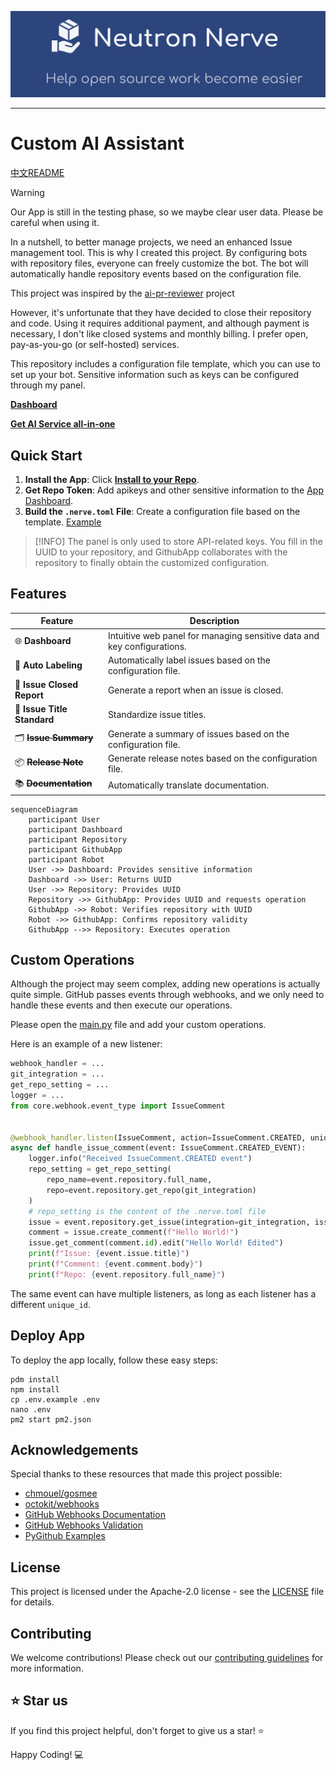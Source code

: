 ![Contributor](.github/contributor_banner.png)

-----------------

# Custom AI Assistant

[中文README](README_CN.md)

> [!WARNING]
> Our App is still in the testing phase, so we maybe clear user data. Please be careful when using it.

In a nutshell, to better manage projects, we need an enhanced Issue management tool. This is why I created this project.
By configuring bots with repository files, everyone can freely customize the bot. The bot will automatically handle
repository events based on the configuration file.

This project was inspired by
the [ai-pr-reviewer](https://github.com/coderabbitai/ai-pr-reviewer/) project

However, it's unfortunate that they have decided to close their repository and code. Using it requires additional
payment, and
although payment is necessary, I don't like closed systems and monthly billing. I prefer open, pay-as-you-go (or
self-hosted) services.

This repository includes a configuration file template, which you can use to set up your bot. Sensitive information
such as keys can be configured through my panel.

[**Dashboard**](https://contributor.dianas.cyou)

[**Get AI Service all-in-one**](https://www.ohmygpt.com/)

## Quick Start

1. **Install the App**: Click [**Install to your Repo**](https://github.com/apps/neutron-nerve).
2. **Get Repo Token**: Add apikeys and other sensitive information to
   the [App Dashboard](https://contributor.dianas.cyou).
3. **Build the `.nerve.toml` File**: Create a configuration file based on the template. [Example](.nerve.toml)

> [!INFO]
> The panel is only used to store API-related keys. You fill in the UUID to your repository, and GithubApp
> collaborates with the repository to finally obtain the customized configuration.

## Features

| Feature                     | Description                                                             |
|-----------------------------|-------------------------------------------------------------------------|
| 🌐 **Dashboard**            | Intuitive web panel for managing sensitive data and key configurations. |
| 📂 **Auto Labeling**        | Automatically label issues based on the configuration file.             |
| 📝 **Issue Closed Report**  | Generate a report when an issue is closed.                              |
| 📌 **Issue Title Standard** | Standardize issue titles.                                               |
| 🗂 ~~**Issue Summary**~~    | Generate a summary of issues based on the configuration file.           |
| 📦 ~~**Release Note**~~     | Generate release notes based on the configuration file.                 |
| 📚 ~~**Documentation**~~    | Automatically translate documentation.                                  |

```mermaid
sequenceDiagram
    participant User
    participant Dashboard
    participant Repository
    participant GithubApp
    participant Robot
    User ->> Dashboard: Provides sensitive information
    Dashboard ->> User: Returns UUID
    User ->> Repository: Provides UUID
    Repository ->> GithubApp: Provides UUID and requests operation
    GithubApp ->> Robot: Verifies repository with UUID
    Robot ->> GithubApp: Confirms repository validity
    GithubApp -->> Repository: Executes operation
```

## Custom Operations

Although the project may seem complex, adding new operations is actually quite simple. GitHub passes events through
webhooks, and we only need to handle these events and then execute our operations.

Please open the [main.py](main.py) file and add your custom operations.

Here is an example of a new listener:

```python
webhook_handler = ...
git_integration = ...
get_repo_setting = ...
logger = ...
from core.webhook.event_type import IssueComment


@webhook_handler.listen(IssueComment, action=IssueComment.CREATED, unique_id="uuid")
async def handle_issue_comment(event: IssueComment.CREATED_EVENT):
    logger.info("Received IssueComment.CREATED event")
    repo_setting = get_repo_setting(
        repo_name=event.repository.full_name,
        repo=event.repository.get_repo(git_integration)
    )
    # repo_setting is the content of the .nerve.toml file
    issue = event.repository.get_issue(integration=git_integration, issue_number=event.issue.number)
    comment = issue.create_comment(f"Hello World!")
    issue.get_comment(comment.id).edit("Hello World! Edited")
    print(f"Issue: {event.issue.title}")
    print(f"Comment: {event.comment.body}")
    print(f"Repo: {event.repository.full_name}")
```

The same event can have multiple listeners, as long as each listener has a different `unique_id`.

## Deploy App

To deploy the app locally, follow these easy steps:

````shell
pdm install
npm install
cp .env.example .env
nano .env
pm2 start pm2.json
````

## Acknowledgements

Special thanks to these resources that made this project possible:

- [chmouel/gosmee](https://github.com/chmouel/gosmee)
- [octokit/webhooks](https://github.com/octokit/webhooks/blob/main/payload-examples/api.github.com/issues/assigned.payload.json)
- [GitHub Webhooks Documentation](https://docs.github.com/en/webhooks/webhook-events-and-payloads#issues)
- [GitHub Webhooks Validation](https://docs.github.com/zh/webhooks/using-webhooks/validating-webhook-deliveries)
- [PyGithub Examples](https://github.com/PyGithub/PyGithub/blob/main/doc/examples/Issue.rst)

## License

This project is licensed under the Apache-2.0 license - see the [LICENSE](./LICENSE) file for
details.

## Contributing

We welcome contributions! Please check out our [contributing guidelines](CONTRIBUTOR_LICENSE_AGREEMENT) for more
information.

## ⭐️ Star us

If you find this project helpful, don't forget to give us a star! ⭐️

Happy Coding! 💻

